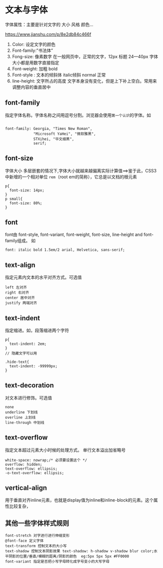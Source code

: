 # 文本与字体

字体属性：主要是针对文字的 大小 风格 颜色…  

https://www.jianshu.com/p/8e2db84c466f


1. Color: 设定文字的颜色
2. Font-family:”书法体”
3. Fong-size: 像素数字  在一般网页中，正常的文字，12px  标题 24—40px  字体大小都是用数字直接指定
4. Font-weight: 加粗  bold
5. Font-style  : 文本的倾斜体  italic倾斜  normal 正常
6. line-height: 文字所占的高度 文字本身没有变化，但是上下补上空白。常用来调整内容的垂直居中




## font-family  
指定字体名称。字体名称之间用逗号分割。浏览器会使用`第一个认识`的字体。如
```

font-family: Georgia, "Times New Roman",
             "Microsoft YaHei", "微软雅黑",
             STXihei, "华文细黑",
             serif;

```



## font-size

字体大小
多层嵌套的情况下,字体大小就越来越偏离实际计算值==>鉴于此，CSS3中新增的一个相对单位 `rem`（root em的简称），它总是以文档的根元素
```
p{
  font-size: 14px;
}
p small{
  font-size: 80%;
}

```

## font

font由 font-style, font-variant, font-weight, font-size, line-height and font-family组成。
如


```
font: italic bold 1.5em/2 arial, Helvetica, sans-serif;
```


## text-align

指定元素内文本的水平对齐方式。可选值


```
left 左对齐
right 右对齐
center 居中对齐
justify 两端对齐

```

## text-indent
指定缩进。如，段落缩进两个字符

```
p{
  text-indent: 2em;
}
// 隐藏文字可以用

.hide-text{
  text-indent: -99999px;
}

```


## text-decoration

对文本进行修饰。可选值
```
none
underline 下划线
overline 上划线
line-through 中划线

```

## text-overflow
指定文本超过元素大小时候的处理方式。
单行文本溢出加省略号


```
white-space: nowrap;/* 必须要设置这个 */
overflow: hidden;
text-overflow: ellipsis;
-o-text-overflow: ellipsis;

```
## vertical-align

用于垂直对齐inline元素，也就是display值为inline和inline-block的元素。这个属性比较复杂，


## 其他一些字体样式规则
```
font-stretch 对字进行进行伸缩变形
@font-face 定义字体  
text-transform 控制文本的大小写  
text-shadow 控制文本阴影效果 text-shadow: h-shadow v-shadow blur color;水平阴影的位置/垂直/模糊的距离/阴影的颜色  eg:5px 5px 5px #FF0000  
font-variant 指定是否把小写字母转化成字号变小的大写字母
```





